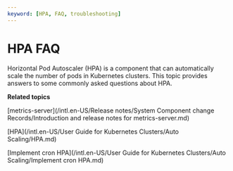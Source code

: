 ```yaml
---
keyword: [HPA, FAQ, troubleshooting]
---
```


# HPA FAQ

Horizontal Pod Autoscaler \(HPA\) is a component that can automatically scale the number of pods in Kubernetes clusters. This topic provides answers to some commonly asked questions about HPA.



**Related topics**  


[metrics-server](/intl.en-US/Release notes/System Component change Records/Introduction and release notes for metrics-server.md)

[HPA](/intl.en-US/User Guide for Kubernetes Clusters/Auto Scaling/HPA.md)

[Implement cron HPA](/intl.en-US/User Guide for Kubernetes Clusters/Auto Scaling/Implement cron HPA.md)

